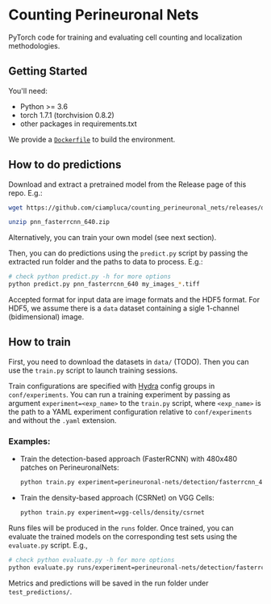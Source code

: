 # Counting Perineuronal Nets

PyTorch code for training and evaluating cell counting and localization methodologies.

## Getting Started

You'll need:
- Python >= 3.6
- torch 1.7.1 (torchvision 0.8.2)
- other packages in requirements.txt

We provide a [`Dockerfile`](Dockerfile) to build the environment.

## How to do predictions

Download and extract a pretrained model from the Release page of this repo. E.g.:
```bash
wget https://github.com/ciampluca/counting_perineuronal_nets/releases/download/v0.2/pnn_fasterrcnn_640.zip

unzip pnn_fasterrcnn_640.zip
```

Alternatively, you can train your own model (see next section).

Then, you can do predictions using the `predict.py` script by passing the extracted run folder and the paths to data to process. E.g.:

```bash
# check python predict.py -h for more options
python predict.py pnn_fasterrcnn_640 my_images_*.tiff
```

Accepted format for input data are image formats and the HDF5 format. For HDF5, we assume there is a `data` dataset containing a sigle 1-channel (bidimensional) image.

## How to train

First, you need to download the datasets in `data/` (TODO). Then you can use the `train.py` script to launch training sessions.

Train configurations are specified with [Hydra](https://hydra.cc/) config groups in `conf/experiments`. You can run a training experiment by passing as argument `experiment=<exp_name>` to the `train.py` script, where `<exp_name>` is the path to a YAML experiment configuration relative to `conf/experiments` and without the `.yaml` extension.

### Examples:

- Train the detection-based approach (FasterRCNN) with 480x480 patches on PerineuronalNets:
  ```bash
  python train.py experiment=perineuronal-nets/detection/fasterrcnn_480
  ```

- Train the density-based approach (CSRNet) on VGG Cells:
  ```bash
  python train.py experiment=vgg-cells/density/csrnet
  ```

Runs files will be produced in the `runs` folder. Once trained, you can evaluate the trained models on the corresponding test sets using the `evaluate.py` script.
E.g.,
```bash
# check python evaluate.py -h for more options
python evaluate.py runs/experiment=perineuronal-nets/detection/fasterrcnn_480
```
Metrics and predictions will be saved in the run folder under `test_predictions/`.
